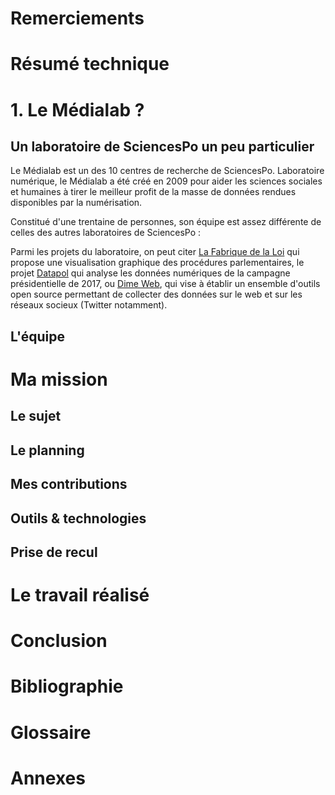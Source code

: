 # Remerciements



# Résumé technique

# 1. Le Médialab ?

## Un laboratoire de SciencesPo un peu particulier

Le Médialab est un des 10 centres de recherche de SciencesPo. Laboratoire numérique, le Médialab a été créé en 2009 pour aider les sciences sociales et 
humaines à tirer le meilleur profit de la masse de données rendues 
disponibles par la numérisation.

Constitué d'une trentaine de personnes, son équipe est assez différente de celles des autres laboratoires de SciencesPo :

Parmi les projets du laboratoire, on peut citer [La Fabrique de la Loi](https://www.lafabriquedelaloi.fr) qui propose une visualisation graphique des procédures parlementaires, le projet [Datapol](https://medialab.github.io/datapol/app/#!/) qui analyse les données numériques de la campagne présidentielle de 2017, ou [Dime Web](https://dime-shs.sciencespo.fr/instruments/dime-web/), qui vise à établir un ensemble d'outils open source permettant de collecter des données sur le web et sur les réseaux socieux (Twitter notamment).



## L'équipe



# Ma mission

## Le sujet

## Le planning

## Mes contributions

## Outils & technologies

## Prise de recul



# Le travail réalisé



# Conclusion



# Bibliographie

# Glossaire

<div style="page-break-after: always;"></div>

# Annexes
